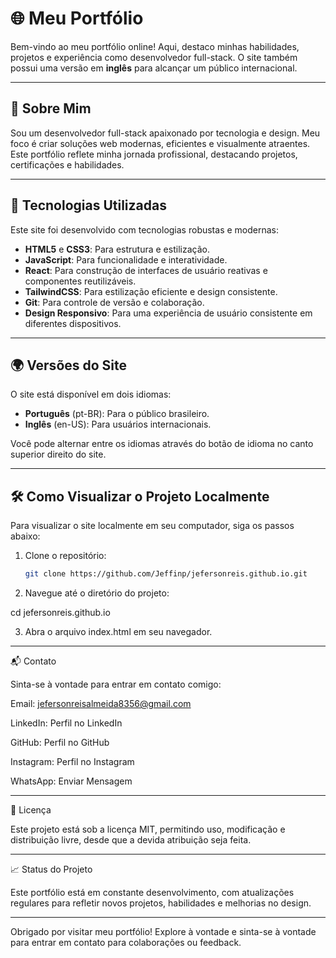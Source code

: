 # 🌐 **Meu Portfólio**

Bem-vindo ao meu portfólio online! Aqui, destaco minhas habilidades, projetos e experiência como desenvolvedor full-stack. O site também possui uma versão em **inglês** para alcançar um público internacional.

---

## 🚀 **Sobre Mim**

Sou um desenvolvedor full-stack apaixonado por tecnologia e design. Meu foco é criar soluções web modernas, eficientes e visualmente atraentes. Este portfólio reflete minha jornada profissional, destacando projetos, certificações e habilidades.

---

## 🌟 **Tecnologias Utilizadas**

Este site foi desenvolvido com tecnologias robustas e modernas:

- **HTML5** e **CSS3**: Para estrutura e estilização.
- **JavaScript**: Para funcionalidade e interatividade.
- **React**: Para construção de interfaces de usuário reativas e componentes reutilizáveis.
- **TailwindCSS**: Para estilização eficiente e design consistente.
- **Git**: Para controle de versão e colaboração.
- **Design Responsivo**: Para uma experiência de usuário consistente em diferentes dispositivos.

---

## 🌍 **Versões do Site**

O site está disponível em dois idiomas:

- **Português** (pt-BR): Para o público brasileiro.
- **Inglês** (en-US): Para usuários internacionais.

Você pode alternar entre os idiomas através do botão de idioma no canto superior direito do site.

---

## 🛠️ **Como Visualizar o Projeto Localmente**

Para visualizar o site localmente em seu computador, siga os passos abaixo:

1. Clone o repositório:

   ```bash
   git clone https://github.com/Jeffinp/jefersonreis.github.io.git

2. Navegue até o diretório do projeto:

cd jefersonreis.github.io


3. Abra o arquivo index.html em seu navegador.




---

📬 Contato

Sinta-se à vontade para entrar em contato comigo:

Email: jefersonreisalmeida8356@gmail.com

LinkedIn: Perfil no LinkedIn

GitHub: Perfil no GitHub

Instagram: Perfil no Instagram

WhatsApp: Enviar Mensagem



---

📝 Licença

Este projeto está sob a licença MIT, permitindo uso, modificação e distribuição livre, desde que a devida atribuição seja feita.


---

📈 Status do Projeto

Este portfólio está em constante desenvolvimento, com atualizações regulares para refletir novos projetos, habilidades e melhorias no design.


---

Obrigado por visitar meu portfólio! Explore à vontade e sinta-se à vontade para entrar em contato para colaborações ou feedback.




